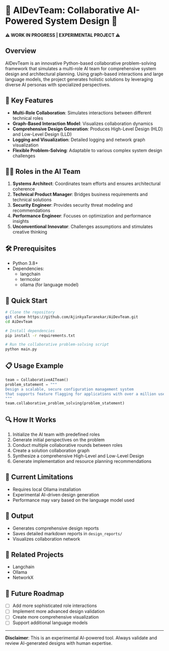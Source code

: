 # 🚧 AIDevTeam: Collaborative AI-Powered System Design 🤖

**⚠️ WORK IN PROGRESS | EXPERIMENTAL PROJECT ⚠️**

## Overview

AIDevTeam is an innovative Python-based collaborative problem-solving framework that simulates a multi-role AI team for comprehensive system design and architectural planning. Using graph-based interactions and large language models, the project generates holistic solutions by leveraging diverse AI personas with specialized perspectives.

## 🌟 Key Features

- **Multi-Role Collaboration**: Simulates interactions between different technical roles
- **Graph-Based Interaction Model**: Visualizes collaboration dynamics
- **Comprehensive Design Generation**: Produces High-Level Design (HLD) and Low-Level Design (LLD)
- **Logging and Visualization**: Detailed logging and network graph visualization
- **Flexible Problem-Solving**: Adaptable to various complex system design challenges

## 🧑‍💻 Roles in the AI Team

1. **Systems Architect**: Coordinates team efforts and ensures architectural coherence
2. **Technical Product Manager**: Bridges business requirements and technical solutions
3. **Security Engineer**: Provides security threat modeling and recommendations
4. **Performance Engineer**: Focuses on optimization and performance insights
5. **Unconventional Innovator**: Challenges assumptions and stimulates creative thinking

## 🛠 Prerequisites

- Python 3.8+
- Dependencies:
  - langchain
  - termcolor
  - ollama (for language model)

## 🚀 Quick Start

```bash
# Clone the repository
git clone https://github.com/AjinkyaTaranekar/AiDevTeam.git
cd AiDevTeam

# Install dependencies
pip install -r requirements.txt

# Run the collaborative problem-solving script
python main.py
```

## 📋 Usage Example

```python
team = CollaborativeAITeam()
problem_statement = """
Design a scalable, secure configuration management system
that supports feature flagging for applications with over a million users
"""
team.collaborative_problem_solving(problem_statement)
```

## 🔍 How It Works

1. Initialize the AI team with predefined roles
2. Generate initial perspectives on the problem
3. Conduct multiple collaborative rounds between roles
4. Create a solution collaboration graph
5. Synthesize a comprehensive High-Level and Low-Level Design
6. Generate implementation and resource planning recommendations

## 🚧 Current Limitations

- Requires local Ollama installation
- Experimental AI-driven design generation
- Performance may vary based on the language model used

## 📄 Output

- Generates comprehensive design reports
- Saves detailed markdown reports in `design_reports/`
- Visualizes collaboration network

## 🔗 Related Projects

- Langchain
- Ollama
- NetworkX

## 🌈 Future Roadmap

- [ ] Add more sophisticated role interactions
- [ ] Implement more advanced design validation
- [ ] Create more comprehensive visualization
- [ ] Support additional language models

---

**Disclaimer**: This is an experimental AI-powered tool. Always validate and review AI-generated designs with human expertise.
